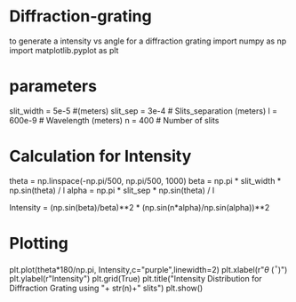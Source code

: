 # Diffraction-grating
to generate a intensity vs angle for a diffraction grating
import numpy as np
import matplotlib.pyplot as plt

# parameters
slit_width = 5e-5  #(meters)
slit_sep = 3e-4  # Slits_separation (meters) 
l = 600e-9  # Wavelength (meters)
n = 400 # Number of slits

# Calculation for Intensity
theta = np.linspace(-np.pi/500, np.pi/500, 1000)
beta = np.pi * slit_width * np.sin(theta) / l
alpha = np.pi * slit_sep * np.sin(theta) / l

Intensity = (np.sin(beta)/beta)**2 * (np.sin(n*alpha)/np.sin(alpha))**2

# Plotting

plt.plot(theta*180/np.pi, Intensity,c="purple",linewidth=2)
plt.xlabel(r"$\theta$ ($^\circ$)")
plt.ylabel(r"Intensity")
plt.grid(True)
plt.title("Intensity Distribution for Diffraction Grating using "+ str(n)+" slits")
plt.show()
